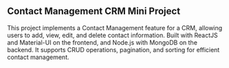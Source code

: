 ## Contact Management CRM Mini Project

This project implements a Contact Management feature for a CRM, allowing users to add, view, edit, and delete contact information. Built with ReactJS and Material-UI on the frontend, and Node.js with MongoDB on the backend. It supports CRUD operations, pagination, and sorting for efficient contact management.
